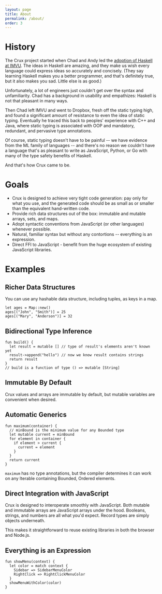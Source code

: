 ```yaml
---
layout: page
title: About
permalink: /about/
order: 3
---
```


# History

The Crux project started when Chad and Andy led the
[adoption of Haskell at IMVU](https://chadaustin.me/2016/06/the-story-of-haskell-at-imvu/).
The ideas in Haskell are amazing, and they make us wish every language could express ideas
so accurately and concisely.  (They say learning Haskell makes you a better programmer,
and that's definitely true, but it also makes you sad.  Little else is as good.)

Unfortunately, a lot of engineers just couldn't get over the syntax and unfamiliarity.
Chad has a background in usability and empathizes: Haskell is not that pleasant in many
ways.

Then Chad left IMVU and went to Dropbox, fresh off the static typing high, and found a
significant amount of resistance to even the idea of static typing.  Eventually he traced
this back to peoples' experience with C++ and Java, where static typing is associated with
OOP and mandatory, redundant, and pervasive type annotations.

Of course, static typing doesn't have to be painful -- we have evidence from the ML family
of languages -- and there's no reason we couldn't have a language that's as pleasant to write
as JavaScript, Python, or Go with many of the type safety benefits of Haskell.

And that's how Crux came to be.

# Goals

* Crux is designed to achieve very tight code generation: pay only for what you use, and the
  generated code should be as small as or smaller than the equivalent hand-written code.
* Provide rich data structures out of the box: immutable and mutable arrays, sets, and maps.
* Adopt syntactic conventions from JavaScript (or other languages) whenever possible.
* Natural, familiar syntax but without any contortions -- everything is an expression.
* Direct FFI to JavaScript - benefit from the huge ecosystem of existing JavaScript libraries.

# Examples

## Richer Data Structures

You can use any hashable data structure, including tuples, as keys in a map.

```crux
let ages = Map::new()
ages[("John", "Smith")] = 25
ages[("Mary", "Anderson")] = 32
```

## Bidirectional Type Inference

```crux
fun build() {
  let result = mutable [] // type of result's elements aren't known yet
  result->append("hello") // now we know result contains strings
  return result
}
// build is a function of type () => mutable [String]
```

## Immutable By Default

Crux values and arrays are immutable by default, but mutable variables
are convenient when desired.

## Automatic Generics

```crux
fun maximum(container) {
  // minBound is the minimum value for any Bounded type
  let mutable current = minBound
  for element in container {
    if element > current {
      current = element
    }
  }
  return current
}
```

`maximum` has no type annotations, but the compiler determines it can work
on any Iterable containing Bounded, Ordered elements.

## Direct Integration with JavaScript

Crux is designed to interoperate smoothly with JavaScript.  Both mutable
and immutable arrays are JavaScript arrays under the hood.  Booleans, strings,
and numbers are all what you'd expect.  Record types are simply objects underneath.

This makes it straightforward to reuse existing libraries in both the browser
and Node.js.

## Everything is an Expression

```crux
fun showMenu(context) {
  let color = match context {
    Sidebar => SidebarMenuColor
    RightClick => RightClickMenuColor
  }
  showMenuWithColor(color)
}
```
